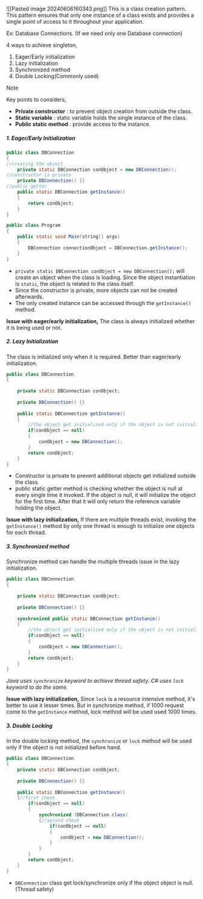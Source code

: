 ![[Pasted image 20240606160343.png]]
This is a class creation pattern.
This pattern ensures that only one instance of a class exists and provides a single point of access to it throughout your application.

Ex:
	Database Connections. (If we need only one Database connection)

4 ways to achieve singleton,
1. Eager/Early initialization
2. Lazy initialization
3. Synchronized method
4. Double Locking(Commonly used)

> [!NOTE]
> Key points to considers,
> - **Private constructor** : to prevent object creation from outside the class.
> - **Static variable** : static variable holds the single instance of the class.
> - **Public static method** : provide access to the instance. 
##### 1. Eager/Early Initialization
```java
public class DBConnection
{
//creating the object
	private static DBConnection conObject = new DBConnection();
//constructor is private
	private DBConnection() {}
//public getter
	public static DBConnection getInstance()
	{
		return conObject;
	}
}

public class Program
{
	public static void Main(string[] args)
	{
		DBConnection connectionObject = DBConnection.getInstance();
	}
}
```
- `private static DBConnection conObject = new DBConnection();` will create an object when the class is loading.
	Since the object instantiation is `static`, the object is related to the class itself.
- Since the constructor is private, more objects can not be created afterwards. 
- The only created instance can be accessed through the `getInstance()` method. 

**Issue with eager/early initialization,**
	The class is always initialized whether it is being used or not. 

##### 2. Lazy Initialization
The class is initialized only when it is required. 
Better than eager/early initialization. 
```java
public class DBConnection
{
	
	private static DBConnection conObject;
	
	private DBConnection() {}
	
	public static DBConnection getInstance()
	{
		//the object get initialized only if the object is not initialized before.
		if(conObject == null)
		{
			conObject = new DBConnection();
		}
		return conObject;
	}
}
```
- Constructor is private to prevent additional objects get initialized outside the class.
- public static getter method is checking whether the object is null at every single time it invoked. If the object is null, it will initialize the object for the first time. After that it will only return the reference variable holding the object. 

**Issue with lazy initialization,**
	If there are multiple threads exist, invoking the `getInstance()` method by only one thread is enough to initialize one objects for each thread.

##### 3. Synchronized method
Synchronize method can handle the multiple threads issue in the lazy initialization.
```java
public class DBConnection
{
	
	private static DBConnection conObject;
	
	private DBConnection() {}
	
	synchronized public static DBConnection getInstance()
	{
		//the object get initialized only if the object is not initialized before.
		if(conObject == null)
		{
			conObject = new DBConnection();
		}
		return conObject;
	}
}
```
*Java uses `synchronize` keyword to achieve thread safety. C# uses `lock` keyword to do the same.*

**Issue with lazy initialization,**
	Since `lock` is a resource intensive method, it's better to use it lesser times. But in synchronize method, if 1000 request come to the `getInstance` method, lock method will be used used 1000 times. 
##### 3. Double Locking
In the double locking method, the `synchronize` or `lock` method will be used only if the object is not initialized before hand.
```java
public class DBConnection
{
	private static DBConnection conObject;
	
	private DBConnection() {}
	
	public static DBConnection getInstance()
	{//first check
		if(conObject == null)
		{
			synchronized (DBConnection.class)
			{//second check
				if(conObject == null)
				{
					conObject = new DBConnection();
				}
			}
		}
		return conObject;
	}
}
```
- `DBConnection` class get lock/synchronize only if the object object is null. (Thread safety)
